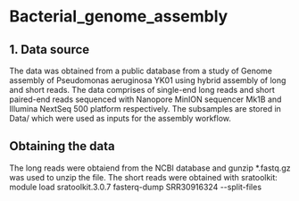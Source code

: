 # Bacterial_genome_assembly
## 1. Data source
The data was obtained from a public database from a study of Genome assembly of Pseudomonas aeruginosa YK01 using hybrid assembly of long and short reads. The data comprises of  single-end long reads and short paired-end reads sequenced with  Nanopore MinION sequencer Mk1B and  Illumina NextSeq 500 platform respectively. The subsamples are stored in Data/ which were used as inputs for the assembly workflow.
## Obtaining the data
The long reads were obtaiend from the NCBI database and gunzip *.fastq.gz was used to unzip the file. 
The short reads were obtained with sratoolkit: 
module load sratoolkit.3.0.7
fasterq-dump SRR30916324 --split-files
